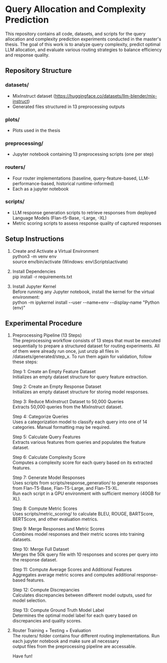 # Query Allocation and Complexity Prediction

This repository contains all code, datasets, and scripts for the query allocation and complexity prediction experiments conducted in the master's thesis. The goal of this work is to analyze query complexity, predict optimal LLM allocation, and evaluate various routing strategies to balance efficiency and response quality.

## Repository Structure

### datasets/ 
- MixInstruct dataset (https://huggingface.co/datasets/llm-blender/mix-instruct)
- Generated files structured in 13 preprocessing outputs

### plots/  
- Plots used in the thesis

### preprocessing/  
- Jupyter notebook containing 13 preprocessing scripts (one per step)

### routers/ 
- Four router implementations (baseline, query-feature-based, LLM-performance-based, historical runtime-informed)
- Each as a jupyter notebook

### scripts/
- LLM response generation scripts to retrieve responses from deployed Language Models (Flan-t5-Base, -Large, -XL)
- Metric scoring scripts to assess response quality of captured responses

## Setup Instructions  

1. Create and Activate a Virtual Environment  
   python3 -m venv env  
   source env/bin/activate  (Windows: env\Scripts\activate)  

2. Install Dependencies  
   pip install -r requirements.txt  

3. Install Jupyter Kernel  
   Before running any Jupyter notebook, install the kernel for the virtual environment:  
   python -m ipykernel install --user --name=env --display-name "Python (env)"  

## Experimental Procedure

1. Preprocessing Pipeline (13 Steps)  
   The preprocessing workflow consists of 13 steps that must be executed sequentially to prepare a structured dataset for routing experiments.
   All of them were already run once, just unzip all files in /datasets/generated/step_x. To run them again for validation, follow these steps:

   Step 1: Create an Empty Feature Dataset  
   Initializes an empty dataset structure for query feature extraction.

   Step 2: Create an Empty Response Dataset  
   Initializes an empty dataset structure for storing model responses.

   Step 3: Reduce MixInstruct Dataset to 50,000 Queries  
   Extracts 50,000 queries from the MixInstruct dataset.

   Step 4: Categorize Queries  
   Uses a categorization model to classify each query into one of 14 categories. Manual formatting may be required.

   Step 5: Calculate Query Features  
   Extracts various features from queries and populates the feature dataset.

   Step 6: Calculate Complexity Score  
   Computes a complexity score for each query based on its extracted features.

   Step 7: Generate Model Responses  
   Uses scripts from scripts/response_generation/ to generate responses from Flan-T5-Base, Flan-T5-Large, and Flan-T5-XL.  
   Run each script in a GPU environment with sufficient memory (40GB for XL).

   Step 8: Compute Metric Scores  
   Uses scripts/metric_scoring/ to calculate BLEU, ROUGE, BARTScore, BERTScore, and other evaluation metrics.  

   Step 9: Merge Responses and Metric Scores  
   Combines model responses and their metric scores into training datasets.  

   Step 10: Merge Full Dataset  
   Merges the 50k query file with 10 responses and scores per query into the response dataset.  

   Step 11: Compute Average Scores and Additional Features  
   Aggregates average metric scores and computes additional response-based features.  

   Step 12: Compute Discrepancies  
   Calculates discrepancies between different model outputs, used for model selection.  

   Step 13: Compute Ground Truth Model Label  
   Determines the optimal model label for each query based on discrepancies and quality scores.  

2. Router Training + Testing + Evaluation  
   The routers/ folder contains four different routing implementations. Run each jupyter notebook and make sure all necessary  
   output files from the preprocessing pipeline are accessable.  

   Have fun!
